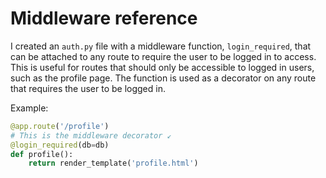 # Middleware reference
I created an `auth.py` file with a middleware function, `login_required`, that can be attached to any route to require the user to be logged in to access. This is useful for routes that should only be accessible to logged in users, such as the profile page.
The function is used as a decorator on any route that requires the user to be logged in.

Example:
```python
@app.route('/profile')
# This is the middleware decorator ↙️
@login_required(db=db)
def profile():
    return render_template('profile.html')
```